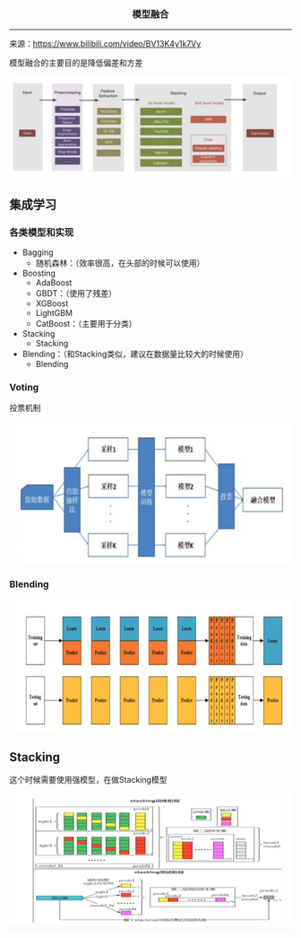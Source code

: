 ### <center>模型融合
***
来源：https://www.bilibili.com/video/BV13K4y1k7Vy

模型融合的主要目的是降低偏差和方差

![image-20200501101658533](images/image-20200501101658533.png)

## 集成学习

### 各类模型和实现

- Bagging
  - 随机森林：（效率很高，在头部的时候可以使用）
- Boosting
  - AdaBoost
  - GBDT：（使用了残差）
  - XGBoost
  - LightGBM
  - CatBoost：（主要用于分类）
- Stacking
  - Stacking
- Blending：（和Stacking类似，建议在数据量比较大的时候使用）
  - Blending

### Voting

投票机制

![image-20200501095513508](images/image-20200501095513508.png)

### Blending

![image-20200501095550657](images/image-20200501095550657.png)

## Stacking

这个时候需要使用强模型，在做Stacking模型

![image-20200501095646554](images/image-20200501095646554.png)